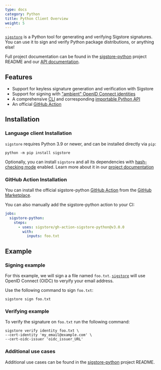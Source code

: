 ```yaml
---
type: docs
category: Python
title: Python Client Overview
weight: 5
---
```


[`sigstore`](https://pypi.org/project/sigstore/) is a Python tool for generating and verifying Sigstore signatures. You can use it to sign and verify Python package distributions, or anything else!

Full project documentation can be found in the [sigstore-python](https://github.com/sigstore/sigstore-python#sigstore-python) project README and our [API documentation](https://sigstore.github.io/sigstore-python).

## Features

* Support for keyless signature generation and verification with Sigstore
* Support for signing with ["ambient" OpenID Connect identities](https://github.com/sigstore/sigstore-python#signing-with-ambient-credentials)
* A comprehensive [CLI](https://github.com/sigstore/sigstore-python#usage) and corresponding [importable Python API](https://sigstore.github.io/sigstore-python)
* An official [GitHub Action](https://github.com/sigstore/gh-action-sigstore-python)

## Installation

### Language client Installation

`sigstore` requires Python 3.9 or newer, and can be installed directly via `pip`:

```console
python -m pip install sigstore
```

Optionally, you can install `sigstore` and all its dependencies with [hash-checking mode](https://pip.pypa.io/en/stable/topics/secure-installs/#hash-checking-mode) enabled. Learn more about it in our [project documentation](https://github.com/sigstore/sigstore-python#installation)

### GitHub Action Installation

You can install the official sigstore-python [GitHub Action](https://github.com/sigstore/gh-action-sigstore-python) from the
[GitHub Marketplace](https://github.com/marketplace/actions/gh-action-sigstore-python).

You can also manually add the sigstore-python action to your CI:

```yaml
jobs:
  sigstore-python:
    steps:
      - uses: sigstore/gh-action-sigstore-python@v3.0.0
        with:
          inputs: foo.txt
```

## Example

### Signing example

For this example, we will sign a a file named `foo.txt`. [`sigstore`](https://pypi.org/project/sigstore/) will use OpenID Connect (OIDC) to veryify your email address.

Use the following command to sign `foo.txt`:

```console
sigstore sign foo.txt
```

### Verifying example

To verify the signature on `foo.txt` run the following command:

```console
sigstore verify identity foo.txt \
--cert-identity 'my_email@example.com' \
--cert-oidc-issuer 'oidc_issuer_URL'
```

### Additional use cases

Additional use cases can be found in the [sigstore-python](https://github.com/sigstore/sigstore-python#usage) project README.
